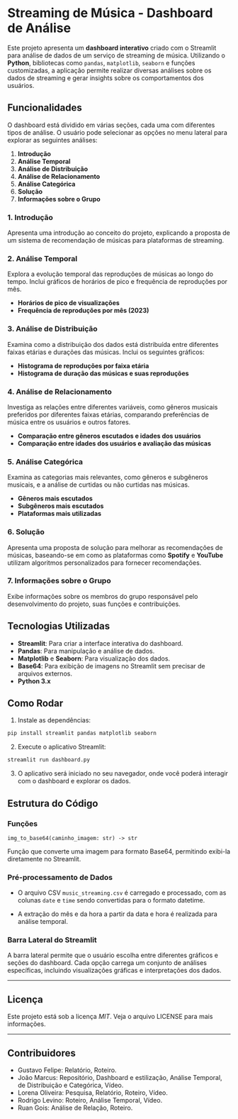 # Streaming de Música - Dashboard de Análise

Este projeto apresenta um **dashboard interativo** criado com o Streamlit para análise de dados de um serviço de streaming de música. Utilizando o **Python**, bibliotecas como `pandas`, `matplotlib`, `seaborn` e funções customizadas, a aplicação permite realizar diversas análises sobre os dados de streaming e gerar insights sobre os comportamentos dos usuários.

## Funcionalidades

O dashboard está dividido em várias seções, cada uma com diferentes tipos de análise. O usuário pode selecionar as opções no menu lateral para explorar as seguintes análises:

1. **Introdução**
2. **Análise Temporal**
3. **Análise de Distribuição**
4. **Análise de Relacionamento**
5. **Análise Categórica**
6. **Solução**
7. **Informações sobre o Grupo**

### 1. Introdução

Apresenta uma introdução ao conceito do projeto, explicando a proposta de um sistema de recomendação de músicas para plataformas de streaming.

### 2. Análise Temporal

Explora a evolução temporal das reproduções de músicas ao longo do tempo. Inclui gráficos de horários de pico e frequência de reproduções por mês.

- **Horários de pico de visualizações**
- **Frequência de reproduções por mês (2023)**

### 3. Análise de Distribuição

Examina como a distribuição dos dados está distribuída entre diferentes faixas etárias e durações das músicas. Inclui os seguintes gráficos:

- **Histograma de reproduções por faixa etária**
- **Histograma de duração das músicas e suas reproduções**

### 4. Análise de Relacionamento

Investiga as relações entre diferentes variáveis, como gêneros musicais preferidos por diferentes faixas etárias, comparando preferências de música entre os usuários e outros fatores.

- **Comparação entre gêneros escutados e idades dos usuários**
- **Comparação entre idades dos usuários e avaliação das músicas**

### 5. Análise Categórica

Examina as categorias mais relevantes, como gêneros e subgêneros musicais, e a análise de curtidas ou não curtidas nas músicas.

- **Gêneros mais escutados**
- **Subgêneros mais escutados**
- **Plataformas mais utilizadas**

### 6. Solução

Apresenta uma proposta de solução para melhorar as recomendações de músicas, baseando-se em como as plataformas como **Spotify** e **YouTube** utilizam algoritmos personalizados para fornecer recomendações.

### 7. Informações sobre o Grupo

Exibe informações sobre os membros do grupo responsável pelo desenvolvimento do projeto, suas funções e contribuições.

## Tecnologias Utilizadas

- **Streamlit**: Para criar a interface interativa do dashboard.
- **Pandas**: Para manipulação e análise de dados.
- **Matplotlib** e **Seaborn**: Para visualização dos dados.
- **Base64**: Para exibição de imagens no Streamlit sem precisar de arquivos externos.
- **Python 3.x**

## Como Rodar

1. Instale as dependências:

```bash
pip install streamlit pandas matplotlib seaborn
```
2. Execute o aplicativo Streamlit:
```bash
streamlit run dashboard.py
```
3. O aplicativo será iniciado no seu navegador, onde você poderá interagir com o dashboard e explorar os dados.

## Estrutura do Código

### Funções

`img_to_base64(caminho_imagem: str) -> str`

Função que converte uma imagem para formato Base64, permitindo exibi-la diretamente no Streamlit.

### Pré-processamento de Dados

* O arquivo CSV `music_streaming.csv` é carregado e processado, com as colunas `date` e `time` sendo convertidas para o formato datetime.

* A extração do mês e da hora a partir da data e hora é realizada para análise temporal.

### Barra Lateral do Streamlit

A barra lateral permite que o usuário escolha entre diferentes gráficos e seções do dashboard. Cada opção carrega um conjunto de análises específicas, incluindo visualizações gráficas e interpretações dos dados.

---

## Licença

Este projeto está sob a licença *MIT*. Veja o arquivo LICENSE para mais informações.

---

## Contribuidores

* Gustavo Felipe: Relatório, Roteiro.
* João Marcus: Repositório, Dashboard e estilização, Análise Temporal, de Distribuição e Categórica, Vídeo.
* Lorena Oliveira: Pesquisa, Relatório, Roteiro, Vídeo.
* Rodrigo Levino: Roteiro, Análise Temporal, Vídeo.
* Ruan Gois: Análise de Relação, Roteiro.
